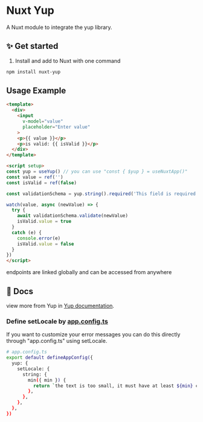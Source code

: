 # Nuxt Yup

A Nuxt module to integrate the yup library.

## ✨ Get started

1. Install and add to Nuxt with one command

```sh
npm install nuxt-yup
```
## Usage Example

```html
<template>
  <div>
    <input
      v-model="value"
      placeholder="Enter value"
    >
    <p>{{ value }}</p>
    <p>is valid: {{ isValid }}</p>
  </div>
</template>

<script setup>
const yup = useYup() // you can use "const { $yup } = useNuxtApp()"
const value = ref('')
const isValid = ref(false)

const validationSchema = yup.string().required('This field is required')

watch(value, async (newValue) => {
  try {
    await validationSchema.validate(newValue)
    isValid.value = true
  }
  catch (e) {
    console.error(e)
    isValid.value = false
  }
})
</script>
```
endpoints are linked globally and can be accessed from anywhere

## 📖 Docs

view more from Yup in [Yup documentation](https://www.npmjs.com/package/yup).

### Define setLocale by  [app.config.ts](https://nuxt.com/docs/guide/directory-structure/app-config)
If you want to customize your error messages you can do this directly through "app.config.ts" using setLocale.

```bash
# app.config.ts
export default defineAppConfig({
  yup: {
    setLocale: {
      string: {
        min({ min }) {
          return `the text is too small, it must have at least ${min} characters`
        },
      },
    },
  },
})

```
